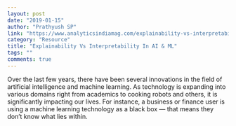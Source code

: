 ```yaml
---
layout: post
date: "2019-01-15"
author: "Prathyush SP"
link: "https://www.analyticsindiamag.com/explainability-vs-interpretability-in-artificial-intelligence-and-machine-learning/"
category: "Resource"
title: "Explainability Vs Interpretability In AI & ML"
tags: ""
comments: true
---
```

Over the last few years, there have been several innovations in the field of artificial intelligence and machine learning. As technology is expanding into various domains right from academics to cooking robots and others, it is significantly impacting our lives. For instance, a business or finance user is using a machine learning technology as a black box — that means they don’t know what lies within.